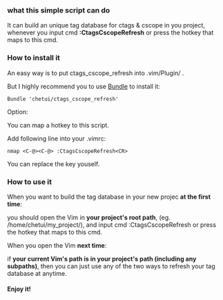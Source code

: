 ### what this simple script can do

It can build an unique tag database for ctags & cscope in you project, whenever you input cmd **:CtagsCscopeRefresh** or press the hotkey that maps to this cmd.

### How to install it

An easy way is to put ctags_cscope_refresh into .vim/Plugin/ .

But I highly recommend you to use [Bundle](https://github.com/gmarik/vundle.git) to install it:

	Bundle 'chetui/ctags_cscope_refresh'

Option:

You can map a hotkey to this script.

Add following line into your .vimrc:

	nmap <C-@><C-@> :CtagsCscopeRefresh<CR>

You can replace the key youself.

### How to use it

When you want to build the tag database in your new projec **at the  first time**:

you should open the Vim in **your project's root path**, (eg. /home/chetui/my_project/), and input cmd :CtagsCscopeRefresh or press the hotkey that maps to this cmd.

When you open the Vim **next time**:

if **your current Vim's path is in your project's path (including any subpaths)**, then you can just use any of the two ways to refresh your tag database at anytime.


#### Enjoy it!
